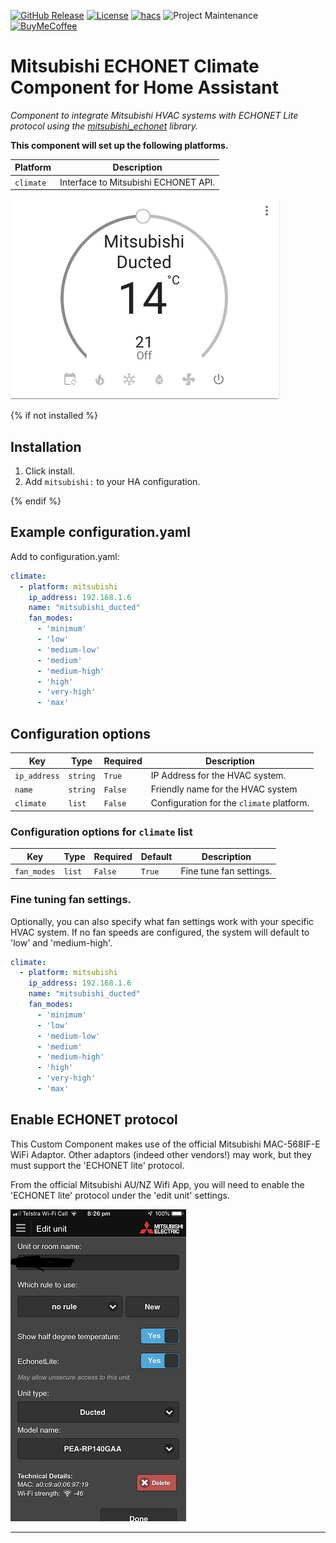 [![GitHub Release][releases-shield]][releases]
[![License][license-shield]](LICENSE)
[![hacs][hacsbadge]][hacs]
![Project Maintenance][maintenance-shield]
[![BuyMeCoffee][buymecoffeebadge]][buymecoffee]

# Mitsubishi ECHONET Climate Component for Home Assistant

_Component to integrate Mitsubishi HVAC systems with ECHONET Lite protocol using the [mitsubishi_echonet][mitsubishi_echonet] library._

**This component will set up the following platforms.**

Platform | Description
-- | --
`climate` | Interface to Mitsubishi ECHONET API.

![example][exampleimg]

{% if not installed %}
## Installation

1. Click install.
1. Add `mitsubishi:` to your HA configuration.

{% endif %}


## Example configuration.yaml
Add to configuration.yaml:

```yaml
climate:
  - platform: mitsubishi
    ip_address: 192.168.1.6
    name: "mitsubishi_ducted"
    fan_modes:
      - 'minimum'
      - 'low'
      - 'medium-low'
      - 'medium'
      - 'medium-high'
      - 'high'
      - 'very-high'
      - 'max'
```

## Configuration options

Key | Type | Required | Description
-- | -- | -- | --
`ip_address` | `string` | `True` | IP Address for the HVAC system.
`name` | `string` | `False` | Friendly name for the HVAC system
`climate` | `list` | `False` | Configuration for the `climate` platform.

### Configuration options for `climate` list

Key | Type | Required | Default | Description
-- | -- | -- | -- | --
`fan_modes` | `list` | `False` | `True` | Fine tune fan settings.

### Fine tuning fan settings.
Optionally, you can also specify what fan settings work with your specific
HVAC system. If no fan speeds are configured, the system will default to 'low'
and 'medium-high'.

```yaml
climate:
  - platform: mitsubishi
    ip_address: 192.168.1.6
    name: "mitsubishi_ducted"
    fan_modes:
      - 'minimum'
      - 'low'
      - 'medium-low'
      - 'medium'
      - 'medium-high'
      - 'high'
      - 'very-high'
      - 'max'
```

## Enable ECHONET protocol
This Custom Component makes use of the official Mitsubishi MAC-568IF-E WiFi
Adaptor. Other adaptors (indeed other vendors!) may work, but they
must support the 'ECHONET lite' protocol.

From the official Mitsubishi AU/NZ Wifi App, you will need to enable
the 'ECHONET lite' protocol under the 'edit unit' settings.

![echonet][echonetimg]

***
[mitsubishi_echonet]: https://github.com/scottyphillips/mitsubishi_echonet
[mitsubishi_hass]: https://github.com/scottyphillips/mitsubishi_hass
[hacs]: https://github.com/custom-components/hacs
[hacsbadge]: https://img.shields.io/badge/HACS-Custom-orange.svg?style=for-the-badge
[releases-shield]: https://img.shields.io/github/release/scottyphillips/mitsubishi_hass.svg?style=for-the-badge
[releases]: https://github.com/scottyphillips/mitsubishi_hass/releases
[license-shield]:https://img.shields.io/github/license/scottyphillips/mitsubishi_hass?style=for-the-badge
[buymecoffee]: https://www.buymeacoffee.com/RgKWqyt?style=for-the-badge
[buymecoffeebadge]: https://img.shields.io/badge/buy%20me%20a%20coffee-donate-yellow.svg?style=for-the-badge
[maintenance-shield]: https://img.shields.io/badge/Maintainer-Scott%20Phillips-blue?style=for-the-badge
[exampleimg]: Mitsubishi.jpg
[echonetimg]: ECHONET.jpeg
